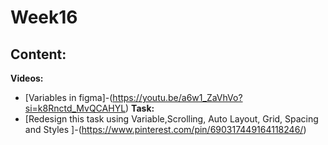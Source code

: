 # Week16

## Content:
**Videos:**

- [Variables in figma]-(https://youtu.be/a6w1_ZaVhVo?si=k8Rnctd_MvQCAHYL)
**Task:**
- [Redesign this task using Variable,Scrolling, Auto Layout, Grid, Spacing and Styles ]-(https://www.pinterest.com/pin/690317449164118246/)




